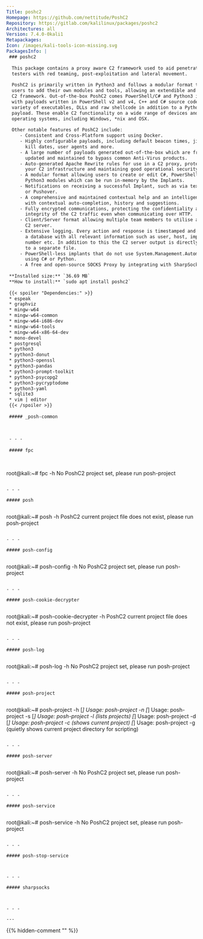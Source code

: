 ```yaml
---
Title: poshc2
Homepage: https://github.com/nettitude/PoshC2
Repository: https://gitlab.com/kalilinux/packages/poshc2
Architectures: all
Version: 7.4.0-0kali1
Metapackages: 
Icon: /images/kali-tools-icon-missing.svg
PackagesInfo: |
 ### poshc2
 
  This package contains a proxy aware C2 framework used to aid penetration
  testers with red teaming, post-exploitation and lateral movement.
   
  PoshC2 is primarily written in Python3 and follows a modular format to enable
  users to add their own modules and tools, allowing an extendible and flexible
  C2 framework. Out-of-the-box PoshC2 comes PowerShell/C# and Python3 implants
  with payloads written in PowerShell v2 and v4, C++ and C# source code, a
  variety of executables, DLLs and raw shellcode in addition to a Python3
  payload. These enable C2 functionality on a wide range of devices and
  operating systems, including Windows, *nix and OSX.
   
  Other notable features of PoshC2 include:
     - Consistent and Cross-Platform support using Docker.
     - Highly configurable payloads, including default beacon times, jitter,
       kill dates, user agents and more.
     - A large number of payloads generated out-of-the-box which are frequently
       updated and maintained to bypass common Anti-Virus products.
     - Auto-generated Apache Rewrite rules for use in a C2 proxy, protecting
       your C2 infrastructure and maintaining good operational security.
     - A modular format allowing users to create or edit C#, PowerShell or
       Python3 modules which can be run in-memory by the Implants.
     - Notifications on receiving a successful Implant, such as via text message
       or Pushover.
     - A comprehensive and maintained contextual help and an intelligent prompt
       with contextual auto-completion, history and suggestions.
     - Fully encrypted communications, protecting the confidentiality and
       integrity of the C2 traffic even when communicating over HTTP.
     - Client/Server format allowing multiple team members to utilise a single
       C2 server.
     - Extensive logging. Every action and response is timestamped and stored in
       a database with all relevant information such as user, host, implant
       number etc. In addition to this the C2 server output is directly logged
       to a separate file.
     - PowerShell-less implants that do not use System.Management.Automation.dll
       using C# or Python.
     - A free and open-source SOCKS Proxy by integrating with SharpSocks
 
 **Installed size:** `36.69 MB`  
 **How to install:** `sudo apt install poshc2`  
 
 {{< spoiler "Dependencies:" >}}
 * espeak
 * graphviz
 * mingw-w64
 * mingw-w64-common
 * mingw-w64-i686-dev
 * mingw-w64-tools
 * mingw-w64-x86-64-dev
 * mono-devel
 * postgresql
 * python3
 * python3-donut
 * python3-openssl
 * python3-pandas
 * python3-prompt-toolkit
 * python3-psycopg2
 * python3-pycryptodome
 * python3-yaml
 * sqlite3
 * vim | editor
 {{< /spoiler >}}
 
 ##### _posh-common
 
 
 
 - - -
 
 ##### fpc
 
 
 ```
 root@kali:~# fpc -h
 No PoshC2 project set, please run posh-project
 ```
 
 - - -
 
 ##### posh
 
 
 ```
 root@kali:~# posh -h
 PoshC2 current project file does not exist, please run posh-project
 ```
 
 - - -
 
 ##### posh-config
 
 
 ```
 root@kali:~# posh-config -h
 No PoshC2 project set, please run posh-project
 ```
 
 - - -
 
 ##### posh-cookie-decrypter
 
 
 ```
 root@kali:~# posh-cookie-decrypter -h
 PoshC2 current project file does not exist, please run posh-project
 ```
 
 - - -
 
 ##### posh-log
 
 
 ```
 root@kali:~# posh-log -h
 No PoshC2 project set, please run posh-project
 ```
 
 - - -
 
 ##### posh-project
 
 
 ```
 root@kali:~# posh-project -h
 [*] Usage: posh-project -n <new-project-name>
 [*] Usage: posh-project -s <project-to-switch-to>
 [*] Usage: posh-project -l (lists projects)
 [*] Usage: posh-project -d <project-to-delete>
 [*] Usage: posh-project -c (shows current project)
 [*] Usage: posh-project -g (quietly shows current project directory for scripting)
 ```
 
 - - -
 
 ##### posh-server
 
 
 ```
 root@kali:~# posh-server -h
 No PoshC2 project set, please run posh-project
 ```
 
 - - -
 
 ##### posh-service
 
 
 ```
 root@kali:~# posh-service -h
 No PoshC2 project set, please run posh-project
 ```
 
 - - -
 
 ##### posh-stop-service
 
 
 
 - - -
 
 ##### sharpsocks
 
 
 
 - - -
 
---
```

{{% hidden-comment "<!--Do not edit anything above this line-->" %}}
